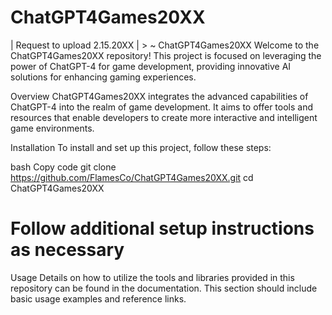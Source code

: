 # ChatGPT4Games20XX
| Request to upload 2.15.20XX | > ~
ChatGPT4Games20XX
Welcome to the ChatGPT4Games20XX repository! This project is focused on leveraging the power of ChatGPT-4 for game development, providing innovative AI solutions for enhancing gaming experiences.

Overview
ChatGPT4Games20XX integrates the advanced capabilities of ChatGPT-4 into the realm of game development. It aims to offer tools and resources that enable developers to create more interactive and intelligent game environments.

Installation
To install and set up this project, follow these steps:

bash
Copy code
git clone https://github.com/FlamesCo/ChatGPT4Games20XX.git
cd ChatGPT4Games20XX
# Follow additional setup instructions as necessary
Usage
Details on how to utilize the tools and libraries provided in this repository can be found in the documentation. This section should include basic usage examples and reference links.

